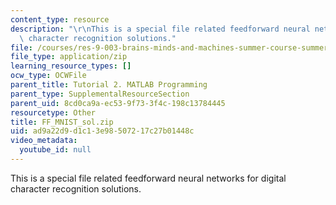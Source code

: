 ```yaml
---
content_type: resource
description: "\r\nThis is a special file related feedforward neural networks for digital\
  \ character recognition solutions."
file: /courses/res-9-003-brains-minds-and-machines-summer-course-summer-2015/ad9a22d9d1c13e98507217c27b01448c_FF_MNIST_sol.zip
file_type: application/zip
learning_resource_types: []
ocw_type: OCWFile
parent_title: Tutorial 2. MATLAB Programming
parent_type: SupplementalResourceSection
parent_uid: 8cd0ca9a-ec53-9f73-3f4c-198c13784445
resourcetype: Other
title: FF_MNIST_sol.zip
uid: ad9a22d9-d1c1-3e98-5072-17c27b01448c
video_metadata:
  youtube_id: null
---
```


This is a special file related feedforward neural networks for digital character recognition solutions.

